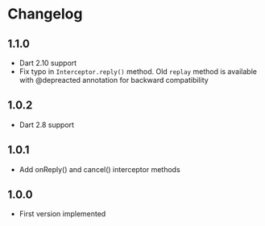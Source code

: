 # Changelog

## 1.1.0

- Dart 2.10 support
- Fix typo in `Interceptor.reply()` method. Old `replay` method is available with @depreacted annotation for backward compatibility

## 1.0.2

- Dart 2.8 support

## 1.0.1

- Add onReply() and cancel() interceptor methods

## 1.0.0

- First version implemented
